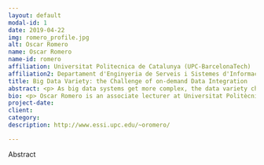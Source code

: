 ```yaml
---
layout: default
modal-id: 1
date: 2019-04-22
img: romero_profile.jpg
alt: Oscar Romero
name: Oscar Romero
name-id: romero
affiliation: Universitat Politecnica de Catalunya (UPC-BarcelonaTech)
affiliation2: Departament d'Enginyeria de Serveis i Sistemes d'Informacio (ESSI)
title: Big Data Variety: the Challenge of on-demand Data Integration
abstract: <p> As big data systems get more complex, the data variety challenge has become the driving factor in current big data projects. From a technical perspective, data variety mainly boils down to the data integration problem, which, unfortunately, is far away from being a resolved problem. Current efforts highlight the need to broaden the perspective beyond the data community and use semantic-aware formalisms, such as knowledge graphs, to tackle this problem. In this talk, we will revise the current state-of-the-art of the data variety challenge and present recent solutions to manage the problem. </p>
bio: <p> Oscar Romero is an associate lecturer at Universitat Politècnica de Catalunya (UPC). He obtained his PhD in Computing from UPC in 2010. Since then, he is a member of the Database Technologies and Information Management (DTIM) and Information Modeling and Processing (IMP) research groups. His research mainly focuses on complex information systems that automate the data management lifecycle, specially in the Business Intelligence and Big Data fields. More specifically, his main interests are OLAP and data warehousing, NOSQL (and any technology beyond relational databases), data integration, self-tuning database systems and semantic-aware systems (based on semantic formalisms such as ontology languages or RDF(S)). Currently, he is the UPC coordinator of the Erasmus Mundus Joint Master in Big Data Management and Analytics (BDMA), the Data Science track of the Master in Innovation and Research in Informatics (MIRI-DS) and the life-long learning master in Big Data Management, Technologies and Analytics (BDMTA). He also participates in the Erasmus Mundus Joint PhD in Information Technologies for Business Intelligence - Doctoral Consortium (IT4BI-DC), where he supervised 3 successfully finalised PhD thesis and 8 additional on-going theses. He has also participated in several technology transfer projects with relevant companies or organisations such as the World Health Organisation (WHO), SAP, HP Labs, Siemens, Atos and Zurich Insurance among others. Similarly, he has participated in more than 10 competitive projects.</p>
project-date:
client:
category:
description: http://www.essi.upc.edu/~oromero/

---
```


Abstract
